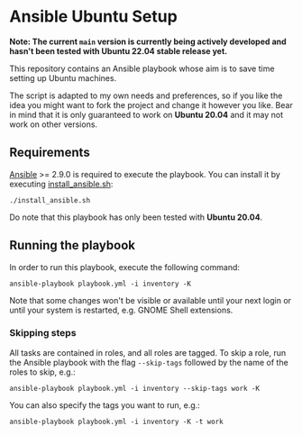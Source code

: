 # Ansible Ubuntu Setup

**Note: The current `main` version is currently being actively developed and hasn't been tested with Ubuntu 22.04 stable release yet.**

This repository contains an Ansible playbook whose aim is to save time setting up Ubuntu machines.

The script is adapted to my own needs and preferences, so if you like the idea you might
want to fork the project and change it however you like. Bear in mind that it is only guaranteed to
work on **Ubuntu 20.04** and it may not work on other versions.

## Requirements

[Ansible](https://docs.ansible.com/ansible/latest/installation_guide/intro_installation.html) >= 2.9.0 is
required to execute the playbook. You can install it by executing
[install_ansible.sh](install_ansible.sh):

```
./install_ansible.sh
```

Do note that this playbook has only been tested with **Ubuntu 20.04**.

## Running the playbook

In order to run this playbook, execute the following command:

```
ansible-playbook playbook.yml -i inventory -K
```

Note that some changes won't be visible or available until your next login or until your system is restarted, e.g. GNOME
Shell extensions.

### Skipping steps

All tasks are contained in roles, and all roles are tagged. To skip a role, run the Ansible playbook with
the flag `--skip-tags` followed by the name of the roles to skip, e.g.:

```
ansible-playbook playbook.yml -i inventory --skip-tags work -K
```

You can also specify the tags you want to run, e.g.:

```
ansible-playbook playbook.yml -i inventory -K -t work
```

